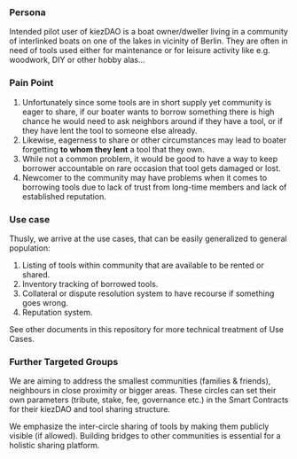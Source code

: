 ### Persona

Intended pilot user of kiezDAO is a boat owner/dweller living in a community of interlinked boats on one of the lakes in vicinity of Berlin. They are often in need of tools used either for maintenance or for leisure activity like e.g. woodwork, DIY or other hobby alas...


### Pain Point

1. Unfortunately since some tools are in short supply yet community is eager to share, if our boater wants to borrow something there is high chance he would need to ask neighbors around if they have a tool, or if they have lent the tool to someone else already. 
2. Likewise, eagerness to share  or other circumstances may lead to boater forgetting **to whom they lent** a tool that they own. 
3. While not a common problem, it would be good to have a way to keep borrower accountable on rare occasion that tool gets damaged or lost. 
4. Newcomer to the community may have problems when it comes to borrowing tools due to lack of trust from long-time members and lack of established reputation.

### Use case

Thusly, we arrive at the use cases, that can be easily generalized to general population: 

1. Listing of tools within community that are available to be rented or shared. 
2. Inventory tracking of borrowed tools. 
3. Collateral or dispute resolution system to have recourse if something goes wrong. 
4. Reputation system.

See other documents in this repository for more technical treatment of Use Cases. 

### Further Targeted Groups

We are aiming to address the smallest communities (families & friends), neighbours in close proximity or bigger areas. These circles can set their own parameters (tribute, stake, fee, governance etc.) in the Smart Contracts for their kiezDAO and tool sharing structure. 

We emphasize the inter-circle sharing of tools by making them publicly visible (if allowed). Building bridges to other communities is essential for a holistic sharing platform.

